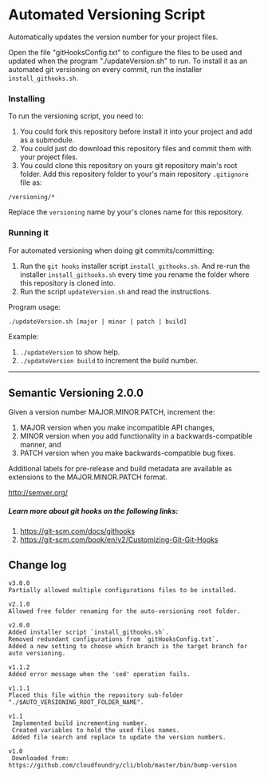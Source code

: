 
# Automated Versioning Script

Automatically updates the version number for your project files.

Open the file "gitHooksConfig.txt" to configure the files to be used and updated when the program
"./updateVersion.sh" to run. To install it as an automated git versioning on every commit, run
the installer `install_githooks.sh`.



### Installing

To run the versioning script, you need to:

1. You could fork this repository before install it into your project and add as a submodule.
1. You could just do download this repository files and commit them with your project files.
1. You could clone this repository on yours git repository main's root folder.
Add this repository folder to your's main repository `.gitignore` file as:
```
/versioning/*
```
Replace the `versioning` name by your's clones name for this repository.



### Running it

For automated versioning when doing git commits/committing:

1. Run the `git hooks` installer script `install_githooks.sh`. And re-run the installer
`install_githooks.sh` every time you rename the folder where this repository is cloned into.
1. Run the script `updateVersion.sh` and read the instructions.

Program usage: 
```
./updateVersion.sh [major | minor | patch | build]
```
Example:

1. `./updateVersion` to show help.
1. `./updateVersion build` to increment the build number.



___
## Semantic Versioning 2.0.0

Given a version number MAJOR.MINOR.PATCH, increment the:

1. MAJOR version when you make incompatible API changes,
1. MINOR version when you add functionality in a backwards-compatible manner, and
1. PATCH version when you make backwards-compatible bug fixes.

Additional labels for pre-release and build metadata are available as extensions to the
MAJOR.MINOR.PATCH format.

http://semver.org/



##### Learn more about git hooks on the following links:

1. https://git-scm.com/docs/githooks
2. https://git-scm.com/book/en/v2/Customizing-Git-Git-Hooks



## Change log
```
v3.0.0
Partially allowed multiple configurations files to be installed.

v2.1.0
Allowed free folder renaming for the auto-versioning root folder.

v2.0.0
Added installer script `install_githooks.sh`.
Removed redundant configurations from `gitHooksConfig.txt`.
Added a new setting to choose which branch is the target branch for auto versioning.

v1.1.2
Added error message when the 'sed' operation fails.

v1.1.1
Placed this file within the repository sub-folder "./$AUTO_VERSIONING_ROOT_FOLDER_NAME".

v1.1
 Implemented build incrementing number.
 Created variables to hold the used files names.
 Added file search and replace to update the version numbers.

v1.0
 Downloaded from: https://github.com/cloudfoundry/cli/blob/master/bin/bump-version
```


